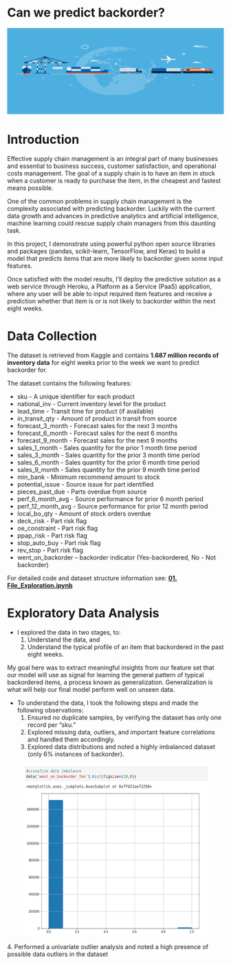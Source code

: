 # Can we predict backorder?

<p align="center">
  <img width="560" height="200" src="images/Global-Supply-Chain1290x860-1.jpg">
</p>

# Introduction

Effective supply chain management is an integral part of many businesses and essential to business success, customer satisfaction, and operational costs management. 
The goal of a supply chain is to have an item in stock when a customer is ready to purchase the item, in the cheapest and fastest means possible.

One of the common problems in supply chain management is the complexity associated with predicting backorder. Luckily with the current data growth and advances in predictive analytics and artificial intelligence, machine learning could rescue supply chain managers from this daunting task.

In this project, I demonstrate using powerful python open source libraries and packages (pandas, scikit-learn, TensorFlow, and Keras) to build a model that predicts items that are more likely to backorder given some input features.

Once satisfied with the model results, I’ll deploy the predictive solution as a web service through Heroku, a Platform as a Service (PaaS) application, where any user will be able to input required item features and receive a prediction whether that item is or is not likely to backorder within the next eight weeks.  

# Data Collection

The dataset is retrieved from Kaggle and contains **1.687 million records of inventory data** for eight weeks prior to the week we want to predict backorder for.

The dataset contains the following features:

- sku - A unique identifier for each product
- national_inv - Current inventory level for the product    
- lead_time - Transit time for product (if available)
- in_transit_qty - Amount of product in transit from source
- forecast_3_month - Forecast sales for the next 3 months
- forecast_6_month - Forecast sales for the next 6 months
- forecast_9_month - Forecast sales for the next 9 months
- sales_1_month - Sales quantity for the prior 1 month time period
- sales_3_month - Sales quantity for the prior 3 month time period
- sales_6_month - Sales quantity for the prior 6 month time period
- sales_9_month - Sales quantity for the prior 9 month time period
- min_bank - Minimum recommend amount to stock
- potential_issue - Source issue for part identified
- pieces_past_due - Parts overdue from source
- perf_6_month_avg - Source performance for prior 6 month period
- perf_12_month_avg - Source performance for prior 12 month period
- local_bo_qty - Amount of stock orders overdue
- deck_risk - Part risk flag
- oe_constraint - Part risk flag
- ppap_risk - Part risk flag
- stop_auto_buy - Part risk flag
- rev_stop - Part risk flag
- went_on_backorder – backorder indicator (Yes-backordered, No - Not backorder)

For detailed code and dataset structure information see: **[01. File_Exploration.ipynb](https://github.com/mfalila/supply_chain_analysis/blob/master/notebooks/01.%20File_Exploration.ipynb)**


# Exploratory Data Analysis
- I explored the data in two stages, to:
	1. Understand the data, and
	2. Understand the typical profile of an item that backordered in the past eight weeks.

My goal here was to extract meaningful insights from our feature set that our model will use as signal for learning the general pattern of  typical backordered items, a process known as generalization. Generalization is what will help our final model perform well on unseen data. 

- To understand the data, I took the following steps and made the following observations:
	1. Ensured no duplicate samples, by verifying the dataset has only one record per “sku.”
	2. Explored missing data, outliers, and important feature correlations and handled them accordingly.
	3. Explored data distributions and noted a highly imbalanced dataset (only 6% instances of backorder).
	
<p align="center">
  <img width="430" height="400" src="images/1. data_imbalance.png">
</p>
	4. Performed a univariate outlier analysis and noted a high presence of possible data outliers in the dataset
